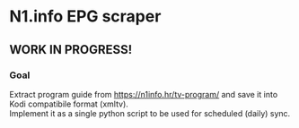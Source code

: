 # N1.info EPG scraper
  
## WORK IN PROGRESS!
  
### Goal  
Extract program guide from https://n1info.hr/tv-program/ and save it into Kodi compatibile format (xmltv).  
Implement it as a single python script to be used for scheduled (daily) sync.